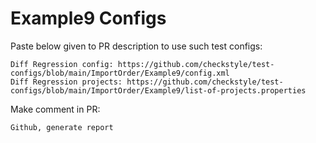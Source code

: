 # Example9 Configs
Paste below given to PR description to use such test configs:
```
Diff Regression config: https://github.com/checkstyle/test-configs/blob/main/ImportOrder/Example9/config.xml
Diff Regression projects: https://github.com/checkstyle/test-configs/blob/main/ImportOrder/Example9/list-of-projects.properties
```
Make comment in PR:
```
Github, generate report
```
